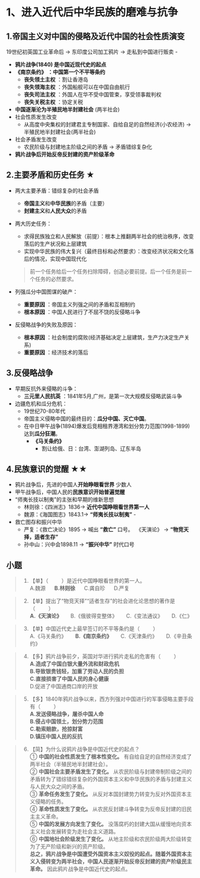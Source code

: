 # 1、进入近代后中华民族的磨难与抗争

## 1.帝国主义对中国的侵略及近代中国的社会性质演变

19世纪初英国工业革命后 → 东印度公司加工鸦片 → 走私到中国进行贩卖 - 

- **鸦片战争(1840) 是中国近现代史的起点**
- **《南京条约》 ：中国第一个不平等条约**
    - **丧失领土主权** ：割让香港岛
    - **丧失领海主权** ：外国船舰可以在中国自由航行
    - **丧失司法主权** ：外国人在华不受中国管束，享受领事裁判权
    - **丧失关税主权** ：协定关税
- **中国逐渐沦为半殖民地半封建社会** (两半社会)
- 社会性质发生改变
    - 从高度中央集权的封建君主专制国家、自给自足的自然经济(小农经济) → 半殖民地半封建社会(两半社会)
- 社会矛盾发生改变
    - 农民阶级与封建地主阶级之间的矛盾 → 矛盾错综复杂化
- **鸦片战争后开始反帝反封建的资产阶级革命**

## 2.主要矛盾和历史任务 ★

- 两大主要矛盾：错综复杂的社会矛盾
    - **帝国主义**和**中华民族**的矛盾（主要）
    - **封建主义**和**人民大众**的矛盾
- 两大历史任务：
    - 求得民族独立和人民解放（前提）：根本上推翻两半社会的统治秩序，改变落后的生产状况和上层建筑
    - 实现中华民族的伟大复兴（最终目标和必然要求）：改变经济状况和文化落后的情况，实现中国现代化
    
    > 前一个任务给后一个任务扫除障碍，创造必要前提。后一个任务是前一个任务的必然要求。
    > 
- 列强瓜分中国图谋的破产：
    - **重要原因** ：帝国主义列强之间的矛盾和互相制约
    - **根本原因** ：中国人民进行了不屈不饶的反侵略斗争
- 反侵略战争的失败及原因：
    - **根本原因** ：社会制度的腐败(经济基础决定上层建筑，生产力决定生产关系)
    - **重要原因** ：经济技术的落后

## 3.反侵略战争

- 早期反抗外来侵略的斗争：
    - **三元里人民抗英** ：1841年5月,广州，是第一次大规模反侵略武装斗争
- 边疆危机和瓜分危机：
    - 19世纪70-80年代
    - 帝国主义侵略中国的最终目的：**瓜分中国、灭亡中国**。
    - 在中日甲午战争(1894)爆发后竞相租界港湾和划分势力范围(1998-1899)达到**瓜分狂潮**。
        - **《马关条约》**
            - 割让给俄、日：台湾、澎湖列岛、辽东半岛

## 4.民族意识的觉醒 ★★

- 鸦片战争后，先进的中国人**开始睁眼看世界** 少数人
- 甲午战争后，中国人民的**民族意识开始普遍觉醒**
- “师夷长技以制夷”的主张和早期的维新思想
    - 林则徐：《四洲志》1836→ **近代中国睁眼看世界第一人**
    - 魏源：《海国图志》1843.1→ **“师夷长技以制夷”** -
- 救亡图存和振兴中华
    - 严复：《救亡决论》1895 → 喊出 **“救亡”** 口号。 
               《天演论》 → **“物竞天择，适者生存”**
    - 孙中山：兴中会1898.11 → **“振兴中华”** 时代口号

## 小题

> 1. 【单】（         ）是近代中国睁眼看世界的第一人。<br>
> A.魏源      **B.林则徐**      C.龚自珍      D.严复

> 2. 【单】提出了“物竞天择”“适者生存”的社会进化论思想的著作是（         ） <br>
>**A.《天演论》**      B.《俄彼得变整体》      C.《变法通议》      D.《仁》
 

> 3. 【单】中国近代史上最早签订的不平等条约是（         ）<br>
>A.《马关条约》      **B.《南京条约》**      C.《天津条约》      D.《辛丑条约》
 

> 4. 【多】鸦片战争前夕，英国对华进行鸦片走私的危害有（         ）<br>
>**A.造成了中国白银大量外流和财政危机<br>
>B.导致银贵钱轻，加重了劳动人民的负担<br>
>C.直接损害了中国人民的身心健康**<br>
>D.促进了中国通商口岸的开放<br>
 

> 5. 【多】1840年鸦片战争以来，西方列强对中国进行的军事侵略主要手段有（         ） <br>
>**A.发送侵略战争，屠杀中国人命<br>
>B.侵占中国领土，划分势力范围<br>
>C.勒索赔款，抢掠财富<br>
>D.镇压中国人民的反抗**<br>


> 6. 【简】为什么说鸦片战争是中国近代史的起点？<br>
>① **中国的社会性质发生了根本性变化。** 有自给自足的自然经济变成了两半社会（半殖民地半封建社会）。 <br>
>② **中国社会主要矛盾发生了变化。** 从农民阶级与封建帝制阶级之间的矛盾转为了错综错综复杂的外国资本主义和中华民族的矛盾与封建主义与人民大众之间的矛盾。<br>
>③ **革命任务发生了变化。** 从反对本国封建势力转变为反对外国资本主义侵略的任务。<br>
>④ **革命性质发生了变化。** 从农民反封建斗争转变为反帝反封建的旧民主主义革命。<br>
>⑤ **中国的发展方向发生了变化。** 没落腐朽的封建大国从缓慢地向资本主义社会发展转变为走社会主义道路。 <br>
>⑥ **中国地社会阶级发生了变化。** 从地主阶级和农民阶级两大阶级转变为了无产阶级和新兴的资产阶级。<br>
>**总之，鸦片战争是中国遭受外国资本主义奴役的起点。随着外国资本主义入侵转变为两半社会，中国人民逐渐开始反帝反封建的资产阶级民主革命。** 因此鸦片战争是中国近代史的起点。